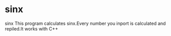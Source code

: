 # sinx
sinx
This program calculates sinx.Every number you inport is calculated and repiled.It works with C++
